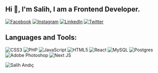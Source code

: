 ## Hi 👋, I'm Salih, I am a Frontend Developer.

[![Facebook](https://img.shields.io/badge/Facebook-%231877F2.svg?logo=Facebook&logoColor=white)](https://facebook.com/salihandic) 
[![Instagram](https://img.shields.io/badge/Instagram-%23E4405F.svg?logo=Instagram&logoColor=white)](https://instagram.com/salihandic) 
[![LinkedIn](https://img.shields.io/badge/LinkedIn-%230077B5.svg?logo=linkedin&logoColor=white)](https://linkedin.com/in/salihandic) 
[![Twitter](https://img.shields.io/badge/Twitter-%231DA1F2.svg?logo=Twitter&logoColor=white)](https://twitter.com/salihandic) 


## Languages and Tools:
![CSS3](https://img.shields.io/badge/css3-%231572B6.svg?style=for-the-badge&logo=css3&logoColor=white) 
![PHP](https://img.shields.io/badge/php-%23777BB4.svg?style=for-the-badge&logo=php&logoColor=white) 
![JavaScript](https://img.shields.io/badge/javascript-%23323330.svg?style=for-the-badge&logo=javascript&logoColor=%23F7DF1E) 
![HTML5](https://img.shields.io/badge/html5-%23E34F26.svg?style=for-the-badge&logo=html5&logoColor=white) 
![React](https://img.shields.io/badge/react-%2320232a.svg?style=for-the-badge&logo=react&logoColor=%2361DAFB) 
![MySQL](https://img.shields.io/badge/mysql-%2300f.svg?style=for-the-badge&logo=mysql&logoColor=white) 
![Postgres](https://img.shields.io/badge/postgres-%23316192.svg?style=for-the-badge&logo=postgresql&logoColor=white) 
![Adobe Photoshop](https://img.shields.io/badge/adobephotoshop-%2331A8FF.svg?style=for-the-badge&logo=adobephotoshop&logoColor=white) 
![Next JS](https://img.shields.io/badge/Next-black?style=for-the-badge&logo=next.js&logoColor=white)


![Salih Andıç](https://github-readme-stats.vercel.app/api/top-langs?username=salihandic&show_icons=true&locale=en&layout=compact)
